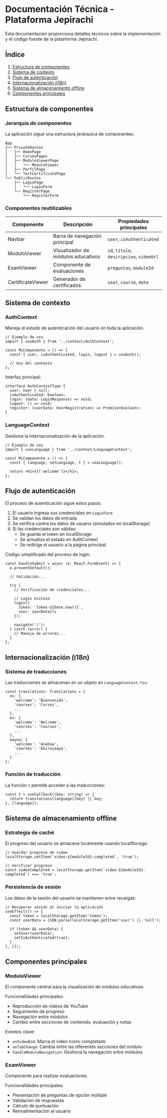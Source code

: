 # Documentación Técnica - Plataforma Jepirachi

Esta documentación proporciona detalles técnicos sobre la implementación y el código fuente de la plataforma Jepirachi.

## Índice

1. [Estructura de componentes](#estructura-de-componentes)
2. [Sistema de contexto](#sistema-de-contexto)
3. [Flujo de autenticación](#flujo-de-autenticación)
4. [Internacionalización (i18n)](#internacionalización-i18n)
5. [Sistema de almacenamiento offline](#sistema-de-almacenamiento-offline)
6. [Componentes principales](#componentes-principales)

## Estructura de componentes

### Jerarquía de componentes

La aplicación sigue una estructura jerárquica de componentes:

```
App
├── PrivateRoutes
│   ├── HomePage
│   ├── CursosPages
│   ├── ModuleViewerPage
│   │   └── ModuloViewer
│   ├── PerfilPage
│   └── TestCertificatePage
└── PublicRoutes
    ├── LoginPage
    │   └── LoginForm
    └── RegisterPage
        └── RegisterForm
```

### Componentes reutilizables

| Componente | Descripción | Propiedades principales |
|------------|-------------|------------------------|
| Navbar | Barra de navegación principal | `user`, `isAuthenticated` |
| ModuloViewer | Visualizador de módulos educativos | `id`, `titulo`, `descripcion`, `videoUrl` |
| ExamViewer | Componente de evaluaciones | `preguntas`, `moduleId` |
| CertificateViewer | Generador de certificados | `user`, `course`, `date` |

## Sistema de contexto

### AuthContext

Maneja el estado de autenticación del usuario en toda la aplicación.

```tsx
// Ejemplo de uso
import { useAuth } from '../context/AuthContext';

const MiComponente = () => {
  const { user, isAuthenticated, login, logout } = useAuth();
  
  // Uso del contexto
};
```

Interfaz principal:

```tsx
interface AuthContextType {
  user: User | null;
  isAuthenticated: boolean;
  login: (data: LoginResponse) => void;
  logout: () => void;
  register: (userData: UserRegistration) => Promise<boolean>;
}
```

### LanguageContext

Gestiona la internacionalización de la aplicación.

```tsx
// Ejemplo de uso
import { useLanguage } from '../context/LanguageContext';

const MiComponente = () => {
  const { language, setLanguage, t } = useLanguage();
  
  return <h1>{t('welcome')}</h1>;
};
```

## Flujo de autenticación

El proceso de autenticación sigue estos pasos:

1. El usuario ingresa sus credenciales en `LoginForm`
2. Se validan los datos de entrada
3. Se verifica contra los datos de usuario (simulados en localStorage)
4. Si las credenciales son válidas:
   - Se guarda el token en localStorage
   - Se actualiza el estado en AuthContext
   - Se redirige al usuario a la página principal

Código simplificado del proceso de login:

```tsx
const handleSubmit = async (e: React.FormEvent) => {
  e.preventDefault();
  
  // Validación...
  
  try {
    // Verificación de credenciales...
    
    // Login exitoso
    login({
      token: `token-${Date.now()}`,
      user: userDetails
    });
    
    navigate('/');
  } catch (error) {
    // Manejo de errores...
  }
};
```

## Internacionalización (i18n)

### Sistema de traducciones

Las traducciones se almacenan en un objeto en `LanguageContext.tsx`:

```tsx
const translations: Translations = {
  es: {
    'welcome': 'Bienvenido',
    'courses': 'Cursos',
    ...
  },
  en: {
    'welcome': 'Welcome',
    'courses': 'Courses',
    ...
  },
  wayuu: {
    'welcome': 'Anabaa',
    'courses': 'Ekirajaaya',
    ...
  }
};
```

### Función de traducción

La función `t` permite acceder a las traducciones:

```tsx
const t = useCallback((key: string) => {
  return translations[language][key] || key;
}, [language]);
```

## Sistema de almacenamiento offline

### Estrategia de caché

El progreso del usuario se almacena localmente usando localStorage:

```tsx
// Guardar progreso de video
localStorage.setItem(`video-${moduleId}-completed`, 'true');

// Verificar progreso
const videoCompleted = localStorage.getItem(`video-${moduleId}-completed`) === 'true';
```

### Persistencia de sesión

Los datos de la sesión del usuario se mantienen entre recargas:

```tsx
// Recuperar sesión al iniciar la aplicación
useEffect(() => {
  const token = localStorage.getItem('token');
  const userData = JSON.parse(localStorage.getItem('user') || 'null');
  
  if (token && userData) {
    setUser(userData);
    setIsAuthenticated(true);
  }
}, []);
```

## Componentes principales

### ModuloViewer

El componente central para la visualización de módulos educativos.

Funcionalidades principales:
- Reproducción de videos de YouTube
- Seguimiento de progreso
- Navegación entre módulos
- Cambio entre secciones de contenido, evaluación y notas

Eventos clave:
- `onVideoEnd`: Marca el video como completado
- `onTabChange`: Cambia entre las diferentes secciones del módulo
- `handleModuleNavigation`: Gestiona la navegación entre módulos

### ExamViewer

Componente para realizar evaluaciones.

Funcionalidades principales:
- Presentación de preguntas de opción múltiple
- Validación de respuestas
- Cálculo de puntuación
- Retroalimentación al usuario
